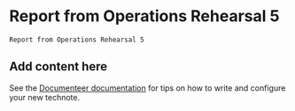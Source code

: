 # Report from Operations Rehearsal 5

```{abstract}
Report from Operations Rehearsal 5
```

## Add content here

See the [Documenteer documentation](https://documenteer.lsst.io/technotes/index.html) for tips on how to write and configure your new technote.
